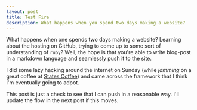 ```yaml
---
layout: post
title: Test Fire
description: What happens when you spend two days making a website? 
---
```


What happens when one spends two days making a website? Learning about the hosting on GitHub, trying to come up to some sort of understanding of `ruby`? Well, the hope is that you're able to write blog-post in a markdown language and seamlessly push it to the site.

I did some lazy hacking around the internet on Sunday (while _jamming_ on a great coffee at [States Coffee](http://www.statescoffee.com)) and came across the framework that I think I'm eventually going to adpot.

This post is just a check to see that I can push in a reasonable way. I'll update the flow in the next post if this moves. 
